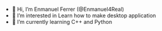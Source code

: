- 👋 Hi, I’m Enmanuel Ferrer (@Enmanuel4Real)
- 👀 I’m interested in Learn how to make desktop application
- 🌱 I’m currently learning C++ and Python

<!---
- 💞️ I’m looking to collaborate on ...
- 📫 How to reach me ...
--->

<!---
Enmanuel4Real/Enmanuel4Real is a ✨ special ✨ repository because its `README.md` (this file) appears on your GitHub profile.
You can click the Preview link to take a look at your changes.
--->
